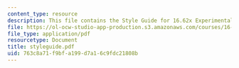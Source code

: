 ```yaml
---
content_type: resource
description: This file contains the Style Guide for 16.62x Experimental Projects.
file: https://ol-ocw-studio-app-production.s3.amazonaws.com/courses/16-01-unified-engineering-i-ii-iii-iv-fall-2005-spring-2006/763c8a71f9bfa199d7a16c9fdc21808b_styleguide.pdf
file_type: application/pdf
resourcetype: Document
title: styleguide.pdf
uid: 763c8a71-f9bf-a199-d7a1-6c9fdc21808b
---
```

